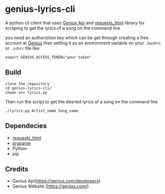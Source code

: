 # genius-lyrics-cli

A python cli client that uses [Genius Api](https://genius.com/developers) and [requests_html](https://requests-html.kennethreitz.org/) library for scraping to get the lyrics of a song on the command line


you need an authoriztion key which can be get through creating a free account at [Genius](https://genius.com/) then setting it as an environment variable on your ```.bashrc``` or ```.zshrc``` file like

``````
export GENIUS_ACCESS_TOKEN="your token"

``````

## Build

``````
clone the repository
cd genius-lyrics-cli/
chown u+x lyrics.py

``````

Then run the script to get the desried lyrics of a song on the command line

``````
./lyrics.py Artist_name Song_name

``````

## Dependecies

* [requests_html](https://requests-html.kennethreitz.org/)
* [argparse](https://requests-html.kennethreitz.org/)
* Python 
* pip

## Credits
* Genius Api(https://genius.com/developers)
* Genius Website (https://genius.com/)
